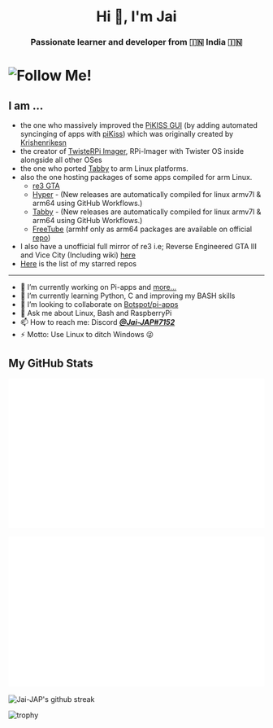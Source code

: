 <h1 align="center">Hi 👋, I'm Jai</h1>
<h3 align="center">Passionate learner and developer from 🇮🇳 India 🇮🇳<h1>

![Follow Me!](https://img.shields.io/github/followers/Jai-JAP.svg?style=social&label=Follow%20Me)

## I am ...
- the one who massively improved the [PiKISS GUI](https://github.com/Jai-JAP/pikiss-gui) (by adding automated syncinging of apps with [piKiss](https://github.com/jmcerrejon/piKiss)) which was originally created by [Krishenrikesn](https://github.com/krishenriksen/pikiss-gui)
- the creator of [TwisteRPi Imager](https://github.com/Jai-JAP/TwisteRPi-Imager), RPi-Imager with Twister OS inside alongside all other OSes
- the one who ported [Tabby](https://github.com/Eugeny/Tabby) to arm Linux platforms.
- also the one hosting packages of some apps compiled for arm Linux. 
  - [re3 GTA](https://github.com/Jai-JAP/RPi-GTA-re)
  - [Hyper](https://github.com/Jai-JAP/hyper-arm-builds) - (New releases are automatically compiled for linux armv7l & arm64 using GitHub Workflows.)
  - [Tabby](https://github.com/Jai-JAP/tabby-arm-builds) - (New releases are automatically compiled for linux armv7l & arm64 using GitHub Workflows.)
  - [FreeTube](https://github.com/Jai-JAP/freetube-armhf-builds) (armhf only as arm64 packages are available on official [repo](https://github.com/FreeTubeApp/FreeTube))
- I also have a unofficial full mirror of re3 i.e; Reverse Engineered GTA III and Vice City (Including wiki) [here](https://github.com/Jai-JAP/re-GTA)
- [Here](https://github.com/Jai-JAP/starred-repos) is the list of my starred repos
  
  
---
  
  
- 🔭 I’m currently working on Pi-apps and [more...](https://github.com/Jai-JAP?tab=repositories)
- 🌱 I’m currently learning Python, C and improving my BASH skills
- 👯 I’m looking to collaborate on [Botspot/pi-apps](https://github.com/Botspot/pi-apps)
- 💬 Ask me about Linux, Bash and RaspberryPi
- 📫 How to reach me: Discord ***[@Jai-JAP#7152](https://discord.com/users/812585254303825930)***
- ⚡ Motto: Use Linux to ditch Windows 😜

## My GitHub Stats

![Jai-JAP's GitHub stats](https://github.com/jai-jap/gh-stats/blob/master/generated/overview.svg#gh-dark-mode-only)

![Top Langs](https://github.com/jai-jap/gh-stats/blob/master/generated/languages.svg#gh-dark-mode-only)

![Jai-JAP's github streak](https://github-readme-streak-stats.herokuapp.com/?user=Jai-JAP&theme=nord)

![trophy](https://github-profile-trophy.vercel.app/?username=Jai-JAP&theme=nord)
